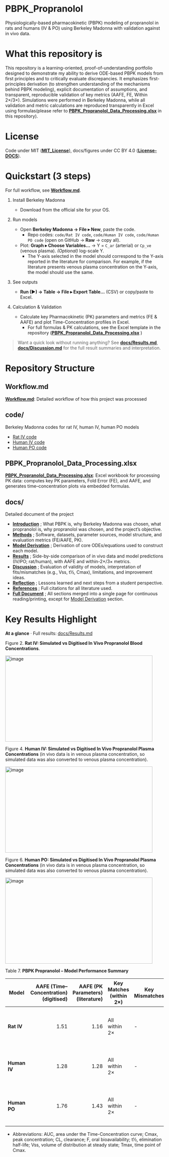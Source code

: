# PBPK_Propranolol
Physiologically-based pharmacokinetic (PBPK) modeling of propranolol in rats and humans (IV & PO) using Berkeley Madonna with validation against in vivo data.

# What this repository is
This repository is a learning-oriented, proof-of-understanding portfolio designed to demonstrate my ability to derive ODE-based PBPK models from first principles and to critically evaluate discrepancies.
It emphasizes first-principles derivation (to strengthen understanding of the mechanisms behind PBPK modeling), explicit documentation of assumptions, and transparent, reproducible validation of key metrics (AAFE, FE, Within 2×/3×). Simulations were performed in Berkeley Madonna, while all validation and metric calculations are reproduced transparently in Excel using formulas(please refer to **[PBPK_Propranolol_Data_Processing.xlsx](PBPK_Propranolol_Data_Processing.xlsx)** in this repository).


# License
Code under MIT (**[MIT_License](/License/MIT_License)**), docs/figures under CC BY 4.0 (**[License-DOCS](/License/License-Docs)**).


# Quickstart (3 steps)
For full workflow, see **[Workflow.md](Workflow.md)**. 

1) Install Berkeley Madonna  
   - Download from the official site for your OS.

2) Run models  
   - Open **Berkeley Madonna → File ▸ New**, paste the code.  
     - Repo codes: `code/Rat IV code`, `code/Human IV code`, `code/Human PO code` (open on GitHub → **Raw** → copy all).  
   - Plot: **Graph ▸ Choose Variables…** → Y = `C_ar` (arterial) or `Cp_ve` (venous plasma). *(Optional)* log-scale Y.
     - The Y-axis selected in the model should correspond to the Y-axis reported in the literature for comparison. For example, if the literature presents venous plasma concentration on the Y-axis, the model should use the same.  

3) See outputs  
   - **Run (▶) → Table → File ▸ Export Table…** (CSV) or copy/paste to Excel.

4) Calculation & Validation
   - Calculate key Pharmacokinetic (PK) parameters and metrics (FE & AAFE) and plot Time-Concentration profiles in Excel.
     - For full formulas & PK calculations, see the Excel template in the repository (**[PBPK_Propranolol_Data_Processing.xlsx](PBPK_Propranolol_Data_Processing.xlsx)** )    

> Want a quick look without running anything? See **[docs/Results.md](docs/Results.md)**, **[docs/Discussion.md](docs/Discussion.md)** for the full result summaries and interpretation.


# Repository Structure
## Workflow.md
**[Workflow.md](Workflow.md)**: Detailed workflow of how this project was processed

## code/ 
Berkeley Madonna codes for rat IV, human IV, human PO models
- [Rat IV code](https://github.com/kimsjjkjn/PBPK_Propranolol/blob/main/code/Rat%20IV%20code)
- [Human IV code](https://github.com/kimsjjkjn/PBPK_Propranolol/blob/main/code/Human%20IV%20code)
- [Human PO code](https://github.com/kimsjjkjn/PBPK_Propranolol/blob/main/code/Human%20PO%20code)

## PBPK_Propranolol_Data_Processing.xlsx 
**[PBPK_Propranolol_Data_Processing.xlsx](PBPK_Propranolol_Data_Processing.xlsx)**: Excel workbook for processing PK data: computes key PK parameters, Fold Error (FE), and AAFE, and generates time–concentration plots via embedded formulas.

## docs/ 
Detailed document of the project
- **[Introduction](docs/Introduction.md)** ; What PBPK is, why Berkeley Madonna was chosen, what propranolol is, why propranolol was chosen, and the project’s objective.
- **[Methods](docs/Methods.md)** ; Software, datasets, parameter sources, model structure, and evaluation metrics (FE/AAFE, PK).
- **[Model Derivation](docs/model_derivation.md)** ; Derivation of core ODEs/equations used to construct each model.
- **[Results](docs/Results.md)** ; Side-by-side comparison of in vivo data and model predictions (IV/PO; rat/human), with AAFE and within-2×/3× metrics.
- **[Discussion](docs/Discussion.md)** ; Evaluation of validity of models, interpretation of fits/mismatches (e.g., Vss, t½, Cmax), limitations, and improvement ideas.
- **[Reflection](docs/Reflection.md)** ; Lessons learned and next steps from a student perspective.
- **[References](docs/References.md)** ; Full citations for all literature used.
- **[Full Document](docs/Full_Document.md)** ; All sections merged into a single page for continuous reading/printing, except for [Model Derivation](docs/model_derivation.md) section.

# Key Results Highlight
**At a glance** · Full results: [docs/Results.md](docs/Results.md)

Figure 2. **Rat IV: Simulated vs Digitised In Vivo Propranolol Blood Concentrations**.

<img width="468" height="273" alt="image" src="https://github.com/user-attachments/assets/a00ee682-a03b-4217-a0af-4c3cdd854fb2" />

Figure 4. **Human IV: Simulated vs Digitised In Vivo Propranolol Plasma Concentrations** (in vivo data is in venous plasma concentration, so simulated data was also converted to venous plasma concentration).

<img width="468" height="273" alt="image" src="https://github.com/user-attachments/assets/9c75ad7b-738e-4f56-b302-1f41b00846a5" />

Figure 6. **Human PO: Simulated vs Digitised In Vivo Propranolol Plasma Concentrations** (in vivo data is in venous plasma concentration, so simulated data was also converted to venous plasma concentration).

  <img width="468" height="273" alt="image" src="https://github.com/user-attachments/assets/bab10706-535e-49ca-ae34-879d73117815" />

Table 7. **PBPK Propranolol – Model Performance Summary**


| Model        |        AAFE (Time–Concentration) (digitised) |                          AAFE (PK Parameters) (literature) | Key Matches (within 2×)       | Key Mismatches                                                           | Overall Conclusion                                                                                           |
| ------------ | -----------------------: | --------------------------------------------: | ----------------------------- | ------------------------------------------------------------------------ | ------------------------------------------------------------------------------------------------------------ |
| **Rat IV**   |                      1.51 |                1.16 | All within 2× | -                                            | Good agreement. Reliable and predictive model.                                 |
| **Human IV** | 1.28 | 1.28 | All within 2×             | - | Good agreement. Reliable and predictive model.           |
| **Human PO** |                     1.76 |         1.43 | All within 2×        | -    |Good agreement. Reliable and predictive model.   |

- Abbreviations: AUC, area under the Time-Concentration curve; Cmax, peak concentration; CL, clearance; F, oral bioavailability; t½, elimination half-life; Vss, volume of distribution at steady state; Tmax, time point of Cmax.
